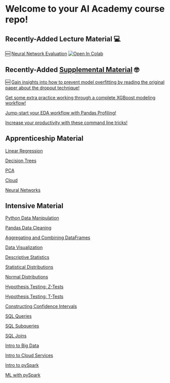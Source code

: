 # Welcome to your AI Academy course repo!

## Recently-Added Lecture Material 💻

  🆕 [Neural Network Evaluation](https://github.com/flatiron-school/DS-Deloitte-07062022/blob/main/Network_Evaluation_and_Normalization.ipynb) <a href="https://colab.research.google.com/drive/1GohskX91cw3p6ysYt63zWk8KB73bgS9p?usp=sharing#offline=true&sandboxMode=true">
  <img src="https://colab.research.google.com/assets/colab-badge.svg" alt="Open In Colab"/>
</a>

## Recently-Added [Supplemental Material](https://github.com/flatiron-school/DS-Deloitte-07062022/tree/main/supplemental) 🤓

  🆕 [Gain insights into how to prevent model overfitting by reading the original paper about the dropout technique!](https://github.com/flatiron-school/DS-Deloitte-07062022/blob/main/supplemental/dropout-paper.pdf)

  [Get some extra practice working through a complete XGBoost modeling workflow!](https://github.com/flatiron-school/DS-Deloitte-07062022/tree/main/supplemental/XGBoost%20Challenge)

  [Jump-start your EDA workflow with Pandas Profiling!](https://github.com/flatiron-school/DS-Deloitte-07062022/tree/main/supplemental/Pandas%20Data%20Profiling)
  
  [Increase your productivity with these command line tricks!](https://github.com/flatiron-school/DS-Deloitte-07062022/tree/main/supplemental/Linux%20Command%20Refresher)

## Apprenticeship Material

  [Linear Regression](https://github.com/flatiron-school/DS-Deloitte-07062022/tree/main/archived/apprenticeship/Linear%20Regression)
  
  [Decision Trees](https://github.com/flatiron-school/DS-Deloitte-07062022/tree/main/archived/apprenticeship/Decision%20Trees)
  
  [PCA](https://github.com/flatiron-school/DS-Deloitte-07062022/tree/main/archived/apprenticeship/PCA)
  
  [Cloud](https://github.com/flatiron-school/DS-Deloitte-07062022/tree/main/archived/apprenticeship/Cloud%20Lectures)

  [Neural Networks](https://github.com/flatiron-school/DS-Deloitte-07062022/tree/main/archived/apprenticeship/NeuralNetworks)

## Intensive Material

  [Python Data Manipulation](https://github.com/flatiron-school/DS-Deloitte-07062022/blob/main/archived/intensive/python_data_manipulation.ipynb)
  
  [Pandas Data Cleaning](https://github.com/flatiron-school/DS-Deloitte-07062022/blob/main/archived/intensive/pandas_data_cleaning.ipynb)
  
  [Aggregating and Combining DataFrames](https://github.com/flatiron-school/DS-Deloitte-07062022/blob/main/archived/intensive/aggregating_combining_dataframes.ipynb)
  
  [Data Visualization](https://github.com/flatiron-school/DS-Deloitte-07062022/blob/main/archived/intensive/data_visualization.ipynb)
  
  [Descriptive Statistics](https://github.com/flatiron-school/DS-Deloitte-07062022/blob/main/archived/intensive/descriptive_stats.ipynb)
  
  [Statistical Distributions](https://github.com/flatiron-school/DS-Deloitte-07062022/blob/main/archived/intensive/statistical_distributions.ipynb)
  
  [Normal Distributions](https://github.com/flatiron-school/DS-Deloitte-07062022/blob/main/archived/intensive/normal_distributions.ipynb)
  
  [Hypothesis Testing: Z-Tests](https://github.com/flatiron-school/DS-Deloitte-07062022/blob/main/archived/intensive/hypothesis_testing_z_test.ipynb)
  
  [Hypothesis Testing: T-Tests](https://github.com/flatiron-school/DS-Deloitte-07062022/blob/main/archived/intensive/hypothesis_testing_t_test.ipynb)
  
  [Constructing Confidence Intervals](https://github.com/flatiron-school/DS-Deloitte-07062022/blob/main/archived/intensive/ConstructingConfidenceIntervals.ipynb)
  
  [SQL Queries](https://github.com/flatiron-school/DS-Deloitte-07062022/blob/main/archived/intensive/sql_queries.ipynb)
  
  [SQL Subqueries](https://github.com/flatiron-school/DS-Deloitte-07062022/blob/main/archived/intensive/sql_subqueries.ipynb)
  
  [SQL Joins](https://github.com/flatiron-school/DS-Deloitte-07062022/blob/main/archived/intensive/sql_joins.ipynb)
  
  [Intro to Big Data](https://github.com/flatiron-school/DS-Deloitte-07062022/blob/main/archived/intensive/big_data_intro.ipynb)
  
  [Intro to Cloud Services](https://github.com/flatiron-school/DS-Deloitte-07062022/blob/main/archived/intensive/cloud_services.ipynb)
  
  [Intro to pySpark](https://github.com/flatiron-school/DS-Deloitte-07062022/blob/main/archived/intensive/spark-programming.ipynb)
  
  [ML with pySpark](https://github.com/flatiron-school/DS-Deloitte-07062022/blob/main/archived/intensive/spark-ml.ipynb)
